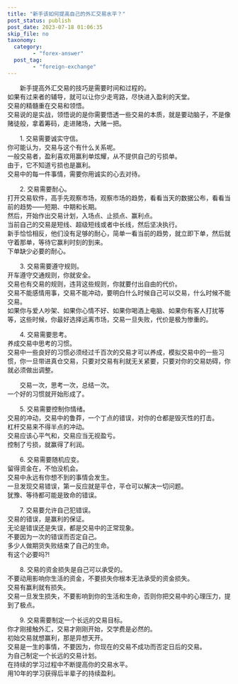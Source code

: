 ```yaml
---
title: "新手该如何提高自己的外汇交易水平？"
post_status: publish
post_date: 2023-07-18 01:06:35
skip_file: no
taxonomy:
  category:
        - "forex-answer"
  post_tag:
        - "foreign-exchange"
---
```


　　新手提高外汇交易的技巧是需要时间和过程的。  
如果有过来者的辅导，就可以让你少走弯路，尽快进入盈利的天堂。  
交易的精髓重在交易和领悟。  
交易说的是实战，领悟说的是你需要悟透一些交易的本质，就是要动脑子，不是像赌徒般，拿着筹码，走进赌场，大赌一把。

　　1. 交易需要诚实守信。  
你可能认为，交易与这个有什么关系呢。  
一般交易者，盈利喜欢用赢利单炫耀，从不提供自己的亏损单。  
由于，它不知道亏损也是赢利。  
交易中的每一件事情，需要你用诚实的心去对待。

　　2. 交易需要耐心。  
打开交易软件，高手先观察市场，观察市场的趋势，看看当天的数据公布，看看当前的趋势——短期、中期和长期。  
然后，开始作出交易计划，入场点、止损点、赢利点。  
当前自己的交易是短线、超级短线或者中长线，然后坚决执行。  
新手恰恰相反，他们没有足够的耐心，简单一看当前的趋势，就立即下单，然后就守着那单，等待它赢利时刻的到来。  
下单缺少必要的耐心。

　　3. 交易需要遵守规则。  
开车遵守交通规则，你就安全。  
交易也有交易的规则，违背这些规则，你就要付出自由的代价。  
交易不能感情用事，交易不能冲动，要明白什么时候自己可以交易，什么时候不能交易。  
如果你与爱人吵架、如果你心情不好、如果你喝酒上电脑、如果你有客人打扰等等，这些时候，你最好选择远离市场，交易一旦失败，代价是极为惨重的。

　　4. 交易需要思考。  
养成交易中思考的习惯。  
交易中一些良好的习惯必须经过千百次的交易才可以养成，模拟交易中的一些习惯，你一旦带进真仓交易，只要对交易有利就无关紧要，只要对你的交易妨碍，你就必须做出调整。

　　交易一次，思考一次，总结一次。  
一个好的习惯就开始形成了。

　　5. 交易需要控制你情绪。  
交易的冲动，交易中的鲁莽，一个丁点的错误，对你的仓都是毁灭性的打击。  
杠杆交易来不得半点的冲动。  
交易应该心平气和，交易应当无视盈亏。  
控制了亏损，就赢得了利润。

　　6. 交易需要随机应变。  
留得资金在，不怕没机会。  
交易中永远有你想不到的事情会发生。  
一旦发现交易错误，第一反应就是平仓，平仓可以解决一切问题。  
犹豫、等待都可能是致命的错误。

　　7. 交易要允许自己犯错误。  
交易的错误，是赢利的保证。  
无论是错误还是失误，都是交易中的正常现象。  
不要因为一次的错误而否定自己。  
多少人做期货失败结束了自己的生命。  
有这个必要吗?!

　　8. 交易的资金损失是自己可以承受的。  
不要动用影响你生活的资金，不要损失你根本无法承受的资金损失。  
交易有赢利就有损失。  
交易一旦发生损失，不要影响到你的生活和生命，否则你把交易中的心理压力，提到了极点。

　　9. 交易需要制定一个长远的交易目标。  
你才刚接触外汇，交易才刚刚开始，交学费是必然的。  
初始交易就想赢利，那是异想天开。  
交易是一生的事情，不要因为，你现在的交易不成功而否定日后的交易。  
为自己制定一个长远的交易计划。  
在持续的学习过程中不断提高你的交易水平。  
用10年的学习获得后半辈子的持续盈利。
